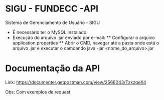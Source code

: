# SIGU - FUNDECC -API

Sistema de Gerenciamento de Usuário - SIGU

* É necessário ter o MySQL instalado.
* Execução do arquivo .jar enviado por e-mail:
** Configurar o arquivo application.properties
** Abrir o CMD, navegar até a pasta onde está o arquivo .jar e executar o camoando java -jar <nome_do_arquivo>.jar

# Documentação da API 
Link: https://documenter.getpostman.com/view/2566043/TzkzqeX4

Obs: Com exemplos de request
